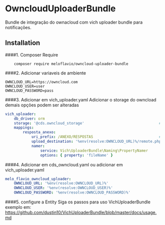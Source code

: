 OwncloudUploaderBundle
================

Bundle de integração do ownacloud com vich uploader bundle para notificações.


Installation
-------------
####1. Composer Require 
 
        composer require meloflavio/owncloud-uploader-bundle

####2. Adicionar variaveis de ambiente 
  
  ```env
  OWNCLOUD_URL=https://owncloud.com
  OWNCLOUD_USER=user
  OWNCLOUD_PASSWORD=pass
  ```
  
####3. Adicionar em vich_uploader.yaml 
Adicionar o storage do owncload demais opções podem ser alteradas

```yaml
vich_uploader:
    db_driver: orm
    storage: '@cds.owncloud_storage'                                  #storage do onwcloud uploader
    mappings:
        resposta_anexo:
            uri_prefix: /ANEXO/RESPOSTAS                              #pasta padrao para os arquivos do owncloud
            upload_destination: '%env(resolve:OWNCLOUD_URL)%/remote.php/webdav/'
            namer:
                service: Vich\UploaderBundle\Naming\PropertyNamer
                options: { property: 'fileName' }
 ```
####4. Adicionar em cds_owncloud.yaml ou adicionar em vich_uploader.yaml 

```yaml
melo_flavio_owncloud_uploader:
    OWNCLOUD_URL: '%env(resolve:OWNCLOUD_URL)%'
    OWNCLOUD_USER: '%env(resolve:OWNCLOUD_USER)%'
    OWNCLOUD_PASSWORD: '%env(resolve:OWNCLOUD_PASSWORD)%'
```
####5. configure a Entity 
Siga os passos para uso VichUploaderBundle exemplo em:
 https://github.com/dustin10/VichUploaderBundle/blob/master/docs/usage.md 
 
